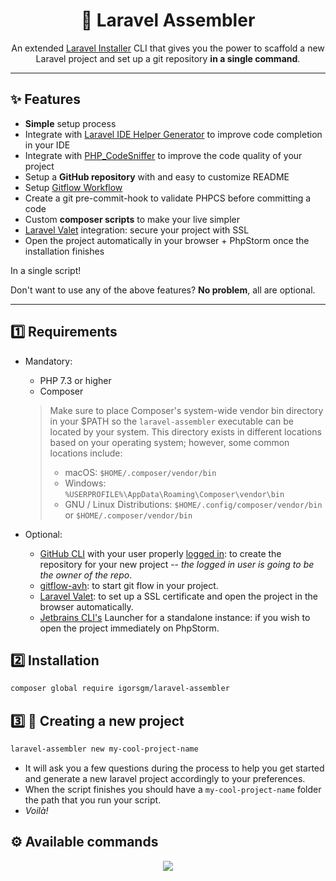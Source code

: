 <h1 align="center">🧰 Laravel Assembler</h1>

<p align="center">An extended <a href="https://laravel.com/docs/8.x/installation#the-laravel-installer" target="_blank">Laravel Installer</a> CLI that gives you the power to scaffold a new Laravel project and set up a git repository <b>in a single command</b>.</p>

<hr/>

## ✨ Features
- **Simple** setup process
- Integrate with [Laravel IDE Helper Generator](https://github.com/barryvdh/laravel-ide-helper) to improve code completion in your IDE   
- Integrate with [PHP_CodeSniffer](https://github.com/squizlabs/PHP_CodeSniffer) to improve the code quality of your project
- Setup a **GitHub repository** with and easy to customize README
- Setup [Gitflow Workflow](https://www.atlassian.com/git/tutorials/comparing-workflows/gitflow-workflow) 
- Create a git pre-commit-hook to validate PHPCS before committing a code  
- Custom **composer scripts** to make your live simpler
- [Laravel Valet](https://laravel.com/docs/master/valet) integration: secure your project with SSL
- Open the project automatically in your browser + PhpStorm once the installation finishes 

In a single script!

Don't want to use any of the above features? **No problem**, all are optional.

------

## 1️⃣ Requirements

- Mandatory:
    - PHP 7.3 or higher
    - Composer

    > Make sure to place Composer's system-wide vendor bin directory in your $PATH so the `laravel-assembler` executable can be located by your system.
    This directory exists in different locations based on your operating system; however, some common locations include:
    > - macOS: `$HOME/.composer/vendor/bin`
    > - Windows: `%USERPROFILE%\AppData\Roaming\Composer\vendor\bin`
    > - GNU / Linux Distributions: `$HOME/.config/composer/vendor/bin` or `$HOME/.composer/vendor/bin`

- Optional:
    - [GitHub CLI](https://cli.github.com) with your user properly [logged in](https://cli.github.com/manual/gh_auth_login): to create the repository for your new project -- *the logged in user is going to be the owner of the repo*.
    - [gitflow-avh](https://github.com/petervanderdoes/gitflow-avh): to start git flow in your project.
    - [Laravel Valet](https://laravel.com/docs/master/valet): to set up a SSL certificate and open the project in the browser automatically.
    - [Jetbrains CLI's](https://www.jetbrains.com/help/phpstorm/working-with-the-ide-features-from-command-line.html) Launcher for a standalone instance: if you wish to open the project immediately on PhpStorm.   

## 2️⃣ Installation

```sh
composer global require igorsgm/laravel-assembler
```

## 3️⃣ 🚀 Creating a new project

```sh
laravel-assembler new my-cool-project-name
```
- It will ask you a few questions during the process to help you get started and generate a new laravel project accordingly to your preferences.
- When the script finishes you should have a `my-cool-project-name` folder the path that you run your script.
- *Voilà!*

## ⚙️ Available commands

<p align="center"><img src="https://user-images.githubusercontent.com/14129843/107869503-c57b7a00-6e43-11eb-9298-7de408074fdb.png" /></p>
